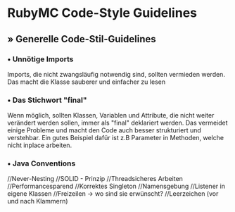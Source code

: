 <h1>RubyMC Code-Style Guidelines</h1>

<h2>» Generelle Code-Stil-Guidelines</h2>
<h3>• Unnötige Imports</h3>
<p>Imports, die nicht zwangsläufig notwendig sind, sollten vermieden werden. Das macht die Klasse sauberer und einfacher zu lesen<p>
<h3>• Das Stichwort "final"</h3>
<p>Wenn möglich, sollten Klassen, Variablen und Attribute, die nicht weiter verändert werden sollen, immer als "final" deklariert werden. Das vermeidet einige Probleme und macht den Code auch besser strukturiert und verstehbar. Ein gutes Beispiel dafür ist z.B Parameter in Methoden, welche nicht inplace arbeiten.</p>
<h3>• Java Conventions</h3>
<p></p>

//Never-Nesting
//SOLID - Prinzip
//Threadsicheres Arbeiten
//Performancesparend
//Korrektes Singleton
//Namensgebung
//Listener in eigene Klassen
//Freizeilen -> wo sind sie erwünscht?
//Leerzeichen (vor und nach Klammern)
